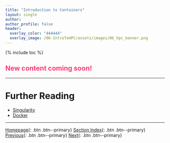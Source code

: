 ```yaml
---
title: "Introduction to Containers"
layout: single
author:
author_profile: false
header:
  overlay_color: "444444"
  overlay_image: /06-IntroToHPC/assets/images/06_hpc_banner.png
---
```


{% include toc %}

## <span style="color: #ff3870;">New content coming soon!</span>







___
# Further Reading
* [Singularity](01-SINGULARITY/01-singularity-basics)
* [Docker](02-DOCKER/01-docker-basics)


___

[Homepage](../../index.md){: .btn  .btn--primary}
[Section Index](../00-IntroToHPC-LandingPage){: .btn  .btn--primary}
[Previous](../06-PARALLEL/01-introduction-to-gnu-parallel){: .btn  .btn--primary}
[Next](01-SINGULARITY/01-singularity-basics){: .btn  .btn--primary}
